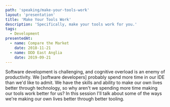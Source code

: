 ```yaml
---
path: 'speaking/make-your-tools-work'
layout: 'presentation'
title: 'Make Your Tools Work'
description: 'Specifically, make your tools work for you.'
tags:
  - Development
presentedAt:
  - name: Compare the Market
    date: 2018-11-21
  - name: DDD East Anglia
    date: 2019-09-21
---
```


Software development is challenging, and cognitive overload is an enemy of productivity. We [software developers] probably spend more time in our IDE than we'd like to admit. We have the skills and ability to make our own lives better through technology, so why aren't we spending more time making our tools work better for us? In this session I'll talk about some of the ways we're making our own lives better through better tooling.
